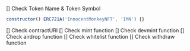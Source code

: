 [] Check Token Name & Token Symbol
```javascript
constructor() ERC721A('InnocentMonkeyNFT', 'IMN') {}
```
[] Check contractURI
[] Check mint function
[] Check devmint function
[] Check airdrop function
[] Check whitelist function
[] Check withdraw function
